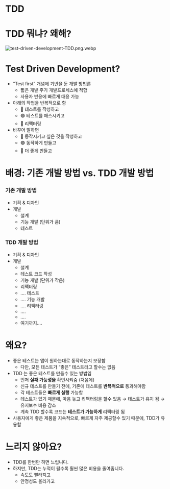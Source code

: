 # TDD

# TDD 뭐냐? 왜해?

![test-driven-development-TDD.png.webp](https://s3-us-west-2.amazonaws.com/secure.notion-static.com/519407ea-6c24-421f-b44e-fb5fe2ff5205/test-driven-development-TDD.png.webp)

# Test Driven Development?

- “Test first” 개념에 기반을 둔 개발 방법론
    - 짧은 개발 주기 개발프로세스에 적합
    - 사용자 반응에 빠르게 대응 가능
- 아래의 작업을 반복적으로 함
    - 🔴 테스트를 작성하고
    - 🟢 테스트를 패스시키고
    - 🔵 리팩터링
- 바꾸어 말하면
    - 🔴 동작시키고 싶은 것을 작성하고
    - 🟢 동작하게 만들고
    - 🔵 더 좋게 만들고

# 배경: 기존 개발 방법 vs. TDD 개발 방법

### 기존 개발 방법

- 기획 & 디자인
- 개발
    - 설계
    - 기능 개발 (단위가 큼)
    - 테스트

### TDD 개발 방법

- 기획 & 디자인
- 개발
    - 설계
    - 테스트 코드 작성
    - 기능 개발 (단위가 작음)
    - 리팩터링
    - …. 테스트
    - …. 기능 개발
    - …. 리팩터링
    - ….
    - ….
    - 여기까지….

# 왜요?

- 좋은 테스트는 앱이 원하는대로 동작하는지 보장함
    - 다만, 모든 테스트가 “좋은” 테스트라고 할수는 없음
- TDD 는 좋은 테스트를 만들수 있는 방법임
    - 먼저 **실패 가능성을** 확인시켜줌 (처음에)
    - 신규 테스트를 만들기 전에, 기존에 테스트를 **반복적으로** 통과해야함
    - 각 테스트들은 **빠르게 실행** 가능함
    - 테스트가 있기 때문에, 마음 놓고 리팩터링을 할수 있음 → 테스트가 유지 됨 → 유지보수 비용 감소
    - 계속 TDD 할수록 코드는 **테스트가 가능하게** 리팩터링 됨
- 사용자에게 좋은 제품을 지속적으로, 빠르게 자주 제공할수 있기 때문에, TDD가 유용함

# 느리지 않아요?

- TDD를 한번만 하면 느립니다.
- 하지만, TDD는 누적이 될수록 훨씬 많은 비용을 줄여줍니다.
    - 속도도 빨라지고
    - 안정성도 올라가고
